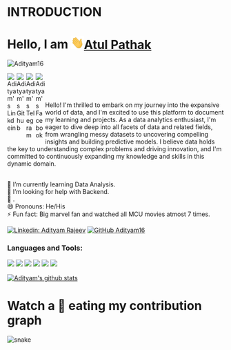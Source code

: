 # INTRODUCTION

# Hello, I am [<img src="https://raw.githubusercontent.com/ABSphreak/ABSphreak/master/gifs/Hi.gif" width="30px">Atul Pathak](https://www.linkedin.com/in/adityam-rajeev-3a3b57195/)

<p align="left"> <img src="https://komarev.com/ghpvc/?username=Adityam16&label=Views&color=blue&style=plastic" alt="Adityam16" /> </p>

<a href="https://www.linkedin.com/in/adityam-rajeev-3a3b57195/">
  <img align="left" alt="Adityam's Linkdein" width="22px" src="https://cdn.jsdelivr.net/npm/simple-icons@v3/icons/linkedin.svg" />
</a>
<a href="https://github.com/Adityam16">
  <img align="left" alt="Adityam's Github" width="22px" src="https://cdn.jsdelivr.net/npm/simple-icons@v3/icons/github.svg" />
</a>
<a href="https://t.me/Adityam_16">
  <img align="left" alt="Adityam's Telegram" width="22px" src="https://cdn.jsdelivr.net/npm/simple-icons@v3/icons/telegram.svg" />
</a>
<a href="https://www.facebook.com/adityam.rajiv.5/">
  <img align="left" alt="Adityam's Facebook" width="22px" src="https://cdn.jsdelivr.net/npm/simple-icons@v3/icons/facebook.svg" />
</a>
<br/>
<br/>


<br>


Hello! I'm thrilled to embark on my journey into the expansive world of data, and I'm excited to use this platform to document my learning and projects. As a data analytics enthusiast, I'm eager to dive deep into all facets of data and related fields, from wrangling messy datasets to uncovering compelling insights and building predictive models. I believe data holds the key to understanding complex problems and driving innovation, and I'm committed to continuously expanding my knowledge and skills in this dynamic domain.

 <br> 
  🌱 I’m currently learning Data Analysis. <br>
  🤔 I’m looking for help with Backend.<br>
  💬 .<br>
  😄 Pronouns: He/His<br>
  ⚡ Fun fact: Big marvel fan and watched all MCU movies atmost 7 times.<br>

 [![Linkedin: Adityam Rajeev](https://img.shields.io/badge/-AdityamRajeev-blue?style=flat-square&logo=Linkedin&logoColor=white&link=https://www.linkedin.com/in/adityam-rajeev-3a3b57195/)](https://www.linkedin.com/in/adityam-rajeev-3a3b57195/)
[![GitHub Adityam16](https://img.shields.io/github/followers/Adityam16?label=follow&style=social)](https://github.com/Adityam16)
  
  
### Languages and Tools:

<code><img height="20" src="https://cdn3.iconfinder.com/data/icons/logos-and-brands-adobe/512/267_Python-512.png"></code>
<code><img height="20" src="https://upload.wikimedia.org/wikipedia/commons/thumb/6/61/HTML5_logo_and_wordmark.svg/512px-HTML5_logo_and_wordmark.svg.png"></code>
<code><img height="20" src="https://upload.wikimedia.org/wikipedia/commons/thumb/d/d5/CSS3_logo_and_wordmark.svg/1200px-CSS3_logo_and_wordmark.svg.png"></code>
<code><img height="20" src="https://upload.wikimedia.org/wikipedia/commons/thumb/1/18/C_Programming_Language.svg/1200px-C_Programming_Language.svg.png"></code>
<code><img height="20" src="https://d1jnx9ba8s6j9r.cloudfront.net/blog/wp-content/uploads/2019/08/js-logo.png"></code>
<code><img height="20" src="https://i.pinimg.com/originals/50/f1/58/50f1582a95bdac10f1c3fa295c8b947b.png"></code>   


<a href="https://github.com/Adityam16">
<img align="center" src="https://github-readme-stats.vercel.app/api?username=Adityam16&show_icons=true&theme=dark&line_height=27" alt="Adityam's github stats"/>
</a>
<h1 align = 'Left'>Watch a 🐍 eating my contribution graph</h1>
<p align="left">
  <img src="https://media-exp1.licdn.com/dms/image/C5622AQGJ9wIbJuVUcg/feedshare-shrink_800/0/1626042196664?e=1629936000&v=beta&t=BpKkkUFKBv0UohPWzj6Wpl0VQuIZ2pDcbI7jbf8h1HY" alt="snake"></center>
</p>
